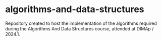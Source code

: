 # algorithms-and-data-structures
Repository created to host the implementation of the algorithms required during the Algorithms And Data Structures course, attended at DIMAp / 2024.1.
